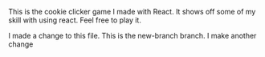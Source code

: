 This is the cookie clicker game I made with React. It shows off some of my skill with using react. Feel free to play it.

I made a change to this file.
This is the new-branch branch.
I make another change

